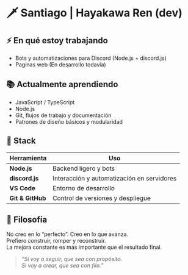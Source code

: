 # 🗡️ Santiago | Hayakawa Ren (dev)

## ⚡ En qué estoy trabajando
- Bots y automatizaciones para Discord (Node.js + discord.js)
- Paginas web (En desarrollo todavia)

## 📚 Actualmente aprendiendo
- JavaScript / TypeScript
- Node.js
- Git, flujos de trabajo y documentación
- Patrones de diseño básicos y modularidad

## 🧰 Stack
| Herramienta | Uso |
|------------|-----|
| **Node.js** | Backend ligero y bots |
| **discord.js** | Interacción y automatización en servidores |
| **VS Code** | Entorno de desarrollo |
| **Git & GitHub** | Control de versiones y despliegue |

## 🎴 Filosofía
No creo en lo “perfecto”. Creo en lo que avanza.  
Prefiero construir, romper y reconstruir.  
La mejora constante es más importante que el resultado final.

> *“Si voy a seguir, que sea con propósito.  
> Si voy a crear, que sea con filo.”*


